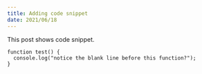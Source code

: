 ```yaml
---
title: Adding code snippet
date: 2021/06/18
---
```


This post shows code snippet.

```
function test() {
  console.log("notice the blank line before this function?");
}
```
